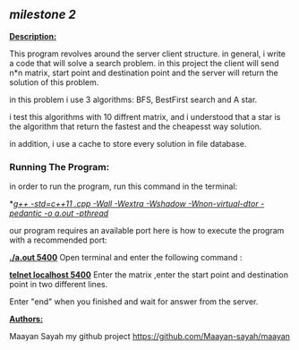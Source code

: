 ## ***milestone 2***

**<u>Description:</u>**

This program revolves around the server client structure. in general, i write a code that will solve a search problem. 
in this project the client will send n*n matrix, start point and destination point and the server will return the solution of this problem. 


in this problem i use 3 algorithms: 
BFS, BestFirst search and A star. 

i test this algorithms with 10 diffrent matrix, and i understood that a star is the algorithm that return the fastest and the cheapesst way solution.

in addition, i use a cache to store every solution in file database. 


### Running The Program:

in order to run the program, run this command in the terminal:

**<u>g++ -std=c++11 *.cpp -Wall -Wextra -Wshadow -Wnon-virtual-dtor -pedantic -o a.out -pthread</u>**

our program requires an available port here is how to execute the program with a recommended port:

**<u>./a.out 5400</u>**
Open terminal and enter the following command :

**<u>telnet localhost 5400</u>**
Enter the matrix ,enter the start point and destination point in two different lines.

Enter "end" when you finished and wait for answer from the server.

**<u>Authors:</u>**

Maayan Sayah
my github project https://github.com/Maayan-sayah/maayan
